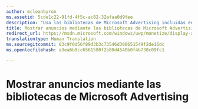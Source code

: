 ```yaml
---
author: mcleanbyron
ms.assetid: 5cde1c22-91fd-4f5c-ac82-32efaa0d9fee
description: "Usa las bibliotecas de Microsoft Advertising incluidas en Microsoft Store Services SDK para mostrar anuncios intersticiales en vídeo y en banner en tus aplicaciones XAML o JavaScript/HTML."
title: Mostrar anuncios mediante las bibliotecas de Microsoft Advertising
redirect_url: https://msdn.microsoft.com/windows/uwp/monetize/display-ads-in-your-app
translationtype: Human Translation
ms.sourcegitcommit: 83c9f0d56f89d3b3c73546d300651549f2de16dc
ms.openlocfilehash: a3ea6b9cc6561580f2b80d4540b0f4b738c09fc1

---
```


# Mostrar anuncios mediante las bibliotecas de Microsoft Advertising





 

 



<!--HONumber=Aug16_HO3-->


